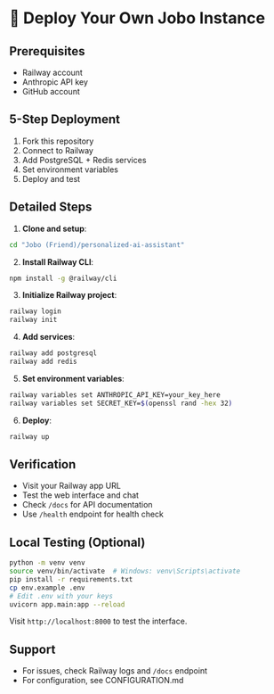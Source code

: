 # 🚀 Deploy Your Own Jobo Instance

## Prerequisites
- Railway account
- Anthropic API key
- GitHub account

## 5-Step Deployment
1. Fork this repository
2. Connect to Railway
3. Add PostgreSQL + Redis services
4. Set environment variables
5. Deploy and test

## Detailed Steps

1. **Clone and setup**:
```bash
cd "Jobo (Friend)/personalized-ai-assistant"
```

2. **Install Railway CLI**:
```bash
npm install -g @railway/cli
```

3. **Initialize Railway project**:
```bash
railway login
railway init
```

4. **Add services**:
```bash
railway add postgresql
railway add redis
```

5. **Set environment variables**:
```bash
railway variables set ANTHROPIC_API_KEY=your_key_here
railway variables set SECRET_KEY=$(openssl rand -hex 32)
```

6. **Deploy**:
```bash
railway up
```

## Verification
- Visit your Railway app URL
- Test the web interface and chat
- Check `/docs` for API documentation
- Use `/health` endpoint for health check

## Local Testing (Optional)
```bash
python -m venv venv
source venv/bin/activate  # Windows: venv\Scripts\activate
pip install -r requirements.txt
cp env.example .env
# Edit .env with your keys
uvicorn app.main:app --reload
```

Visit `http://localhost:8000` to test the interface.

## Support
- For issues, check Railway logs and `/docs` endpoint
- For configuration, see CONFIGURATION.md 